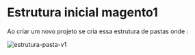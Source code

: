 # Estrutura inicial magento1

Ao criar um novo projeto se cria essa estrutura de pastas onde :

![estrutura-pasta-v1](https://user-images.githubusercontent.com/26981092/78798302-35e97d00-798f-11ea-82b0-20d073138801.png)